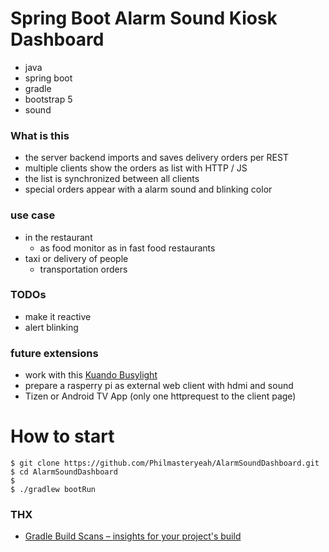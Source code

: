 # Spring Boot Alarm Sound Kiosk Dashboard 

- java
- spring boot
- gradle
- bootstrap 5
- sound


### What is this
- the server backend imports and saves delivery orders per REST
- multiple clients show the orders as list with HTTP / JS
- the list is synchronized between all clients
- special orders appear with a alarm sound and blinking color 

### use case
- in the restaurant
	- as food monitor as in fast food restaurants
- taxi or delivery of people
	- transportation orders

### TODOs
- make it reactive
- alert blinking

### future extensions
- work with this [Kuando Busylight ](https://github.com/tckb/busylight_driver)
- prepare a rasperry pi as external web client with hdmi and sound
- Tizen or Android TV App (only one httprequest to the client page)


# How to start
```
$ git clone https://github.com/Philmasteryeah/AlarmSoundDashboard.git
$ cd AlarmSoundDashboard
$
$ ./gradlew bootRun
```


### THX
* [Gradle Build Scans – insights for your project's build](https://scans.gradle.com#gradle)

